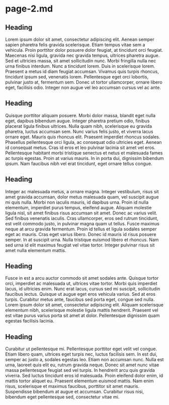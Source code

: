# page-2.md
## Heading
Lorem ipsum dolor sit amet, consectetur adipiscing elit. Aenean semper sapien pharetra felis gravida scelerisque. Etiam tempus vitae sem a vehicula. Proin porttitor dolor posuere dolor feugiat, at tincidunt orci feugiat. Maecenas nisi ligula, gravida nec gravida tempus, ultrices pharetra augue. Sed et ultricies massa, sit amet sollicitudin nunc. Morbi fringilla nulla nec urna finibus interdum. Nunc a tincidunt lorem. Duis in scelerisque lorem. Praesent a metus id diam feugiat accumsan. Vivamus quis turpis rhoncus, tincidunt ipsum sed, venenatis lorem. Pellentesque eget orci lobortis, pulvinar justo at, fermentum sem. Donec ut tortor ullamcorper, ornare libero eget, facilisis odio. Integer non augue vel leo accumsan cursus vel ac ante.

## Heading
Quisque porttitor aliquam posuere. Morbi dolor massa, blandit eget nulla eget, dapibus bibendum augue. Integer pharetra pretium odio, finibus placerat ligula finibus ultrices. Nulla quam nibh, scelerisque eu gravida pharetra, luctus accumsan sem. Nunc varius felis justo, et viverra lacus ornare eget. Mauris quis rhoncus elit. Praesent imperdiet rhoncus sodales. Phasellus pellentesque orci ligula, ac consequat odio ultricies eget. Aenean id consequat metus. Cras id eros et leo pulvinar lacinia sit amet vel eros. Pellentesque habitant morbi tristique senectus et netus et malesuada fames ac turpis egestas. Proin at varius mauris. In in porta dui, dignissim bibendum ipsum. Nam faucibus nibh vel erat tincidunt, eget ornare tellus congue.

## Heading
Integer ac malesuada metus, a ornare magna. Integer vestibulum, risus sit amet gravida accumsan, dolor metus malesuada quam, vel suscipit augue mi quis nulla. Morbi non iaculis mauris, id dapibus urna. Proin id nulla elementum, imperdiet purus tempus, eleifend augue. Aliquam molestie ligula nisl, sit amet finibus risus accumsan sit amet. Donec ac varius velit. Sed finibus venenatis iaculis. Cras ullamcorper, eros sed rutrum tincidunt, est velit commodo justo, in pulvinar magna quam ut tellus. Fusce maximus neque at arcu gravida fermentum. Proin id tellus et ligula sodales semper eget ac mauris. Cras eget varius libero. Donec id mauris id risus posuere semper. In at suscipit urna. Nulla tristique euismod libero et rhoncus. Nam sed urna id elit maximus feugiat vel vitae tortor. Integer pulvinar risus sit amet nulla elementum mattis.

## Heading
Fusce in est a arcu auctor commodo sit amet sodales ante. Quisque tortor orci, imperdiet ac malesuada ut, ultrices vitae tortor. Morbi quis imperdiet lacus, id ultricies enim. Nunc erat lacus, cursus sed mi suscipit, sollicitudin faucibus lectus. Quisque ut augue eget eros vehicula varius. Sed at eros turpis. Curabitur metus ante, faucibus sed porta eget, congue sed nulla. Lorem ipsum dolor sit amet, consectetur adipiscing elit. Aliquam scelerisque elementum nibh, scelerisque molestie ligula mattis hendrerit. Praesent vel est vitae purus varius porta sit amet at dolor. Pellentesque dignissim quam egestas facilisis lacinia.

## Heading
Curabitur ut pellentesque mi. Pellentesque porttitor eget velit vel congue. Etiam libero quam, ultrices eget turpis nec, luctus facilisis sem. In est dui, semper ac justo a, sodales egestas leo. Etiam non accumsan nunc. Nulla est urna, laoreet quis elit eu, rutrum gravida neque. Donec sit amet nunc vitae massa pellentesque feugiat sed vel turpis. In hendrerit arcu quis gravida viverra. Sed luctus tincidunt eros id malesuada. Proin eleifend dolor enim, id mattis tortor aliquet eu. Praesent elementum euismod mattis. Nam enim risus, scelerisque et maximus faucibus, porttitor sit amet mauris. Suspendisse bibendum at augue et accumsan. Curabitur risus nisi, bibendum eget pellentesque sed, consectetur vitae mi.

